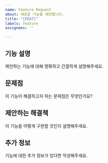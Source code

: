 ```yaml
---
name: Feature Request
about: 새로운 기능을 제안합니다.
title: "[FEAT]"
labels: feature
assignees: ''

---
```


## 기능 설명
제안하는 기능에 대해 명확하고 간결하게 설명해주세요.

## 문제점
이 기능이 해결하고자 하는 문제점은 무엇인가요?

## 제안하는 해결책
이 기능을 어떻게 구현할 것인지 설명해주세요.

## 추가 정보
기능에 대한 추가 정보가 있다면 작성해주세요.
